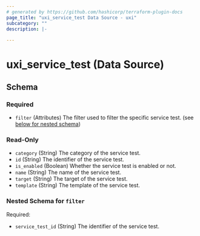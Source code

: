 ```yaml
---
# generated by https://github.com/hashicorp/terraform-plugin-docs
page_title: "uxi_service_test Data Source - uxi"
subcategory: ""
description: |-
  
---
```


# uxi_service_test (Data Source)





<!-- schema generated by tfplugindocs -->
## Schema

### Required

- `filter` (Attributes) The filter used to filter the specific service test. (see [below for nested schema](#nestedatt--filter))

### Read-Only

- `category` (String) The category of the service test.
- `id` (String) The identifier of the service test.
- `is_enabled` (Boolean) Whether the service test is enabled or not.
- `name` (String) The name of the service test.
- `target` (String) The target of the service test.
- `template` (String) The template of the service test.

<a id="nestedatt--filter"></a>
### Nested Schema for `filter`

Required:

- `service_test_id` (String) The identifier of the service test.
